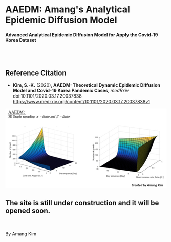 # AAEDM: Amang's Analytical Epidemic Diffusion Model
#### Advanced Analytical Epidemic Diffusion Model for Apply the Covid-19 Korea Dataset

</br></br>


## Reference Citation
* **Kim, S.-K.** (2020)**, AAEDM: Theoretical Dynamic Epidemic Diffusion Model and Covid-19 Korea Pandemic Cases**, *medRxiv* doi:10.1101/2020.03.17.20037838
https://www.medrxiv.org/content/10.1101/2020.03.17.20037838v1


![-](https://github.com/amangkim/aaedm-covid19-kr/blob/master/AAEDM_GitHub_3D_Graphs_AMG.jpg)


## The site is still under construction and it will be opened soon.

</br></br>
By Amang Kim


